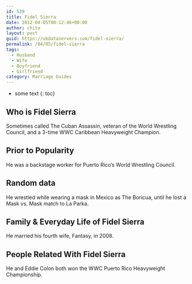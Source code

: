 ```yaml
---
id: 539
title: Fidel Sierra
date: 2012-04-05T00:12:46+00:00
author: chito
layout: post
guid: https://ukdataservers.com/fidel-sierra/
permalink: /04/05/fidel-sierra
tags:
  - Husband
  - Wife
  - Boyfriend
  - Girlfriend
category: Marriage Guides
---
```


* some text
{: toc}


## Who is  Fidel Sierra
                  
                  
                  
Sometimes called The Cuban Assassin, veteran of the World Wrestling Council, and a 3-time WWC Caribbean Heavyweight Champion.
                  
                
                
                
## Prior to Popularity 
                  
                  
                  
He was a backstage worker for Puerto Rico&#8217;s World Wrestling Council.
                  
                
                
                
## Random data 
                  
                  
                  
He wrestled while wearing a mask in Mexico as The Boricua, until he lost a Mask vs. Mask match to La Parka.
                  
                
                
                
## Family & Everyday Life of Fidel Sierra
                  
                  
                  
He married his fourth wife, Fantasy, in 2008.
                  
                
                
                
## People Related With  Fidel Sierra
                  
                  
                  
He and Eddie Colon both won the WWC Puerto Rico Heavyweight Championship.
                  
                
              
            
          
          
          
    
    
  
